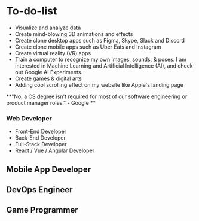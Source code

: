 # To-do-list
- Visualize and analyze data
- Create mind-blowing 3D animations and effects
- Create clone desktop apps such as Figma, Skype, Slack and Discord
- Create clone mobile apps such as Uber Eats and Instagram
- Create virtual reality (VR) apps
- Train a computer to recognize my own images, sounds, & poses. I am interested in Machine Learning and Artificial Intelligence (AI), and check out Google AI Experiments.
- Create games & digital arts
- Adding cool scrolling effect on my website like Apple's landing page

**"No, a CS degree isn't required for most of our software engineering or product manager roles." - Google **

### Web Developer
- Front-End Developer
- Back-End Developer
- Full-Stack Developer
- React / Vue / Angular Developer

## Mobile App Developer
## DevOps Engineer
## Game Programmer
